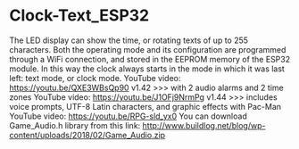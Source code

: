 # Clock-Text_ESP32
The LED display can show the time, or rotating texts of up to 255 characters. Both the operating mode and its configuration are programmed through a WiFi connection, and stored in the EEPROM memory of the ESP32 module. In this way the clock always starts in the mode in which it was last left: text mode, or clock mode.
YouTube video: https://youtu.be/QXE3WBsQp90
v1.42 >>> with 2 audio alarms and 2 time zones
YouTube video: https://youtu.be/J1OFj9NrmPg
v1.44 >>> includes voice prompts, UTF-8 Latin characters, and graphic effects with Pac-Man
YouTube video: https://youtu.be/RPG-sld_yx0
You can download Game_Audio.h library from this link: http://www.buildlog.net/blog/wp-content/uploads/2018/02/Game_Audio.zip
